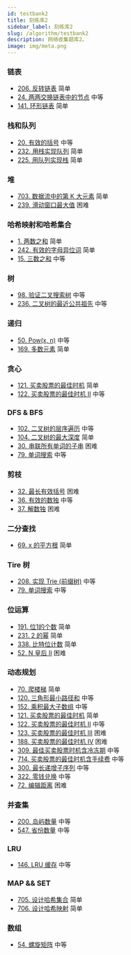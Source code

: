 ```yaml
---
id: testbank2
title: 刻练库2
sidebar_label: 刻练库2
slug: /algorithm/testbank2
description: 网络收集题库2。
image: img/meta.png
---
```


### 链表

* [206. 反转链表](https://leetcode.cn/problems/reverse-linked-list/) 简单
* [24. 两两交换链表中的节点](https://leetcode.cn/problems/swap-nodes-in-pairs/) 中等
* [141. 环形链表](https://leetcode.cn/problems/linked-list-cycle/) 简单

### 栈和队列

* [20. 有效的括号](https://leetcode.cn/problems/valid-parentheses/)    中等
* [232. 用栈实现队列](https://leetcode.cn/problems/implement-queue-using-stacks/) 简单
* [225. 用队列实现栈](https://leetcode.cn/problems/implement-stack-using-queues/) 简单

### 堆

* [703. 数据流中的第 K 大元素](https://leetcode.cn/problems/kth-largest-element-in-a-stream/) 简单
* [239. 滑动窗口最大值](https://leetcode.cn/problems/sliding-window-maximum/) 困难

### 哈希映射和哈希集合

* [1. 两数之和](https://leetcode.cn/problems/two-sum/) 简单
* [242. 有效的字母异位词](https://leetcode.cn/problems/valid-anagram/) 简单
* [15. 三数之和](https://leetcode.cn/problems/3sum/) 中等

### 树

* [98. 验证二叉搜索树](https://leetcode.cn/problems/validate-binary-search-tree/) 中等
* [236. 二叉树的最近公共祖先](https://leetcode.cn/problems/lowest-common-ancestor-of-a-binary-tree/) 中等

### 递归

* [50. Pow(x, n)](https://leetcode.cn/problems/powx-n/) 中等
* [169. 多数元素](https://leetcode.cn/problems/majority-element/) 简单

### 贪心

* [121. 买卖股票的最佳时机](https://leetcode.cn/problems/best-time-to-buy-and-sell-stock/) 简单
* [122. 买卖股票的最佳时机 II](https://leetcode.cn/problems/best-time-to-buy-and-sell-stock-ii/) 中等

### DFS & BFS

* [102. 二叉树的层序遍历](https://leetcode.cn/problems/binary-tree-level-order-traversal/) 中等
* [104. 二叉树的最大深度](https://leetcode.cn/problems/maximum-depth-of-binary-tree/) 简单
* [30. 串联所有单词的子串](https://leetcode.cn/problems/substring-with-concatenation-of-all-words/) 困难
* [79. 单词搜索](https://leetcode.cn/problems/word-search/) 中等

### 剪枝

* [32. 最长有效括号](https://leetcode.cn/problems/longest-valid-parentheses/) 困难
* [36. 有效的数独](https://leetcode.cn/problems/valid-sudoku/) 中等
* [37. 解数独](https://leetcode.cn/problems/sudoku-solver/) 困难

### 二分查找

* [69. x 的平方根](https://leetcode.cn/problems/sqrtx/) 简单

### Tire 树

* [208. 实现 Trie (前缀树)](https://leetcode.cn/problems/implement-trie-prefix-tree/) 中等
* [79. 单词搜索](https://leetcode.cn/problems/word-search/) 中等

### 位运算

* [191. 位1的个数](https://leetcode.cn/problems/number-of-1-bits/) 简单
* [231. 2 的幂](https://leetcode.cn/problems/power-of-two/) 简单
* [338. 比特位计数](https://leetcode.cn/problems/counting-bits/) 简单
* [52. N 皇后 II](https://leetcode.cn/problems/n-queens-ii/) 困难

### 动态规划

* [70. 爬楼梯](https://leetcode.cn/problems/climbing-stairs/) 简单
* [120. 三角形最小路径和](https://leetcode.cn/problems/triangle/) 中等
* [152. 乘积最大子数组](https://leetcode.cn/problems/maximum-product-subarray/) 中等
* [121. 买卖股票的最佳时机](https://leetcode.cn/problems/best-time-to-buy-and-sell-stock/) 简单
* [122. 买卖股票的最佳时机 II](https://leetcode.cn/problems/best-time-to-buy-and-sell-stock-ii/) 中等
* [123. 买卖股票的最佳时机 III](https://leetcode.cn/problems/best-time-to-buy-and-sell-stock-iii/) 困难
* [188. 买卖股票的最佳时机 IV](https://leetcode.cn/problems/best-time-to-buy-and-sell-stock-iv/) 困难
* [309. 最佳买卖股票时机含冷冻期](https://leetcode.cn/problems/best-time-to-buy-and-sell-stock-with-cooldown/) 中等
* [714. 买卖股票的最佳时机含手续费](https://leetcode.cn/problems/best-time-to-buy-and-sell-stock-with-transaction-fee/) 中等
* [300. 最长递增子序列](https://leetcode.cn/problems/longest-increasing-subsequence/) 中等
* [322. 零钱兑换](https://leetcode.cn/problems/coin-change/) 中等
* [72. 编辑距离](https://leetcode.cn/problems/edit-distance/) 困难

### 并查集

* [200. 岛屿数量](https://leetcode.cn/problems/number-of-islands/) 中等
* [547. 省份数量](https://leetcode.cn/problems/number-of-provinces/) 中等

### LRU

* [146. LRU 缓存](https://leetcode.cn/problems/lru-cache/) 中等

### MAP && SET

* [705. 设计哈希集合](https://leetcode.cn/problems/design-hashset/) 简单
* [706. 设计哈希映射](https://leetcode.cn/problems/design-hashmap/) 简单

### 数组
* [54. 螺旋矩阵](https://leetcode.cn/problems/spiral-matrix/) 中等

